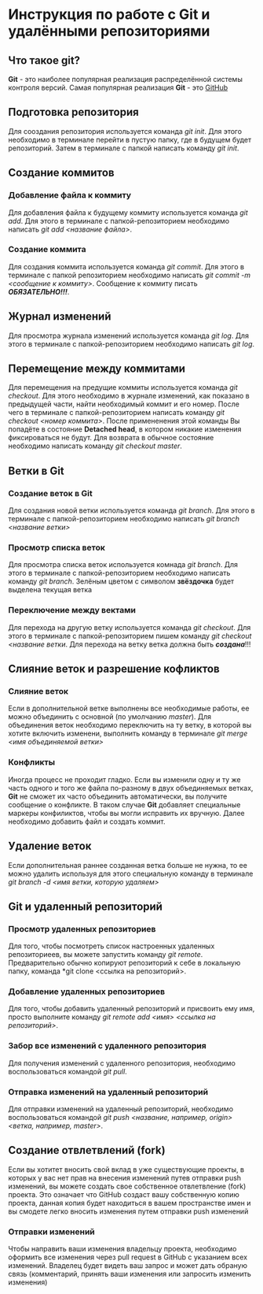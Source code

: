 # Инструкция по работе с Git и удалёнными репозиториями

## Что такое git?
**Git** - это наиболее популярная реализация распределённой системы контроля версий. Самая популярная реализация **Git** - это [GitHub](https://github.com/)

## Подготовка репозитория
Для сооздания репозитория используется команда *git init*. Для этого необходимо в терминале перейти в пустую папку, где в будущем будет репозиторий. Затем в терминале с папкой написать команду *git init*.

## Создание коммитов

### Добавление файла к коммиту
Для добавления файла к будущему коммиту используется команда *git add*. Для этого в терминале с папкой-репозиторием необходимо написать *git add <название файла>*.

### Создание коммита
Для создания коммита используется команда *git commit*. Для этого в терминале с папкой репозиторием необходимо написать *git commit -m <сообщение к коммиту>*. Сообщение к коммиту писать ***ОБЯЗАТЕЛЬНО!!!***.

## Журнал изменений
Для просмотра журнала изменений используется команда *git log*. Для этого в терминале с папкой-репозиторием необходимо написать *git log*.

## Перемещение между коммитами
Для перемещения на предущие коммиты используется команда *git checkout*. Для этого необходимо в журнале изменений, как показано в предыдущей части, найти необходимый коммит и его номер. После чего в терминале с папкой-репозиторием написать команду *git checkout <номер коммита>*. После примененения этой команды Вы попадёте в состояние **Detached head**, в котором никакие изменения фиксироваться не будут. Для возврата в обычное состояние необходимо написать команду *git checkout master*.

## Ветки в Git
### Создание веток в Git
Для создания новой ветки используется команда *git branch*. Для этого в терминале с папкой-репозиторием необходимо написать *git branch <название ветки>*
### Просмотр списка веток
Для просмотра списка веток используется комнада *git branch*. Для этого в терминале с папкой-репозиторием необходимо написать команду *git branch*. Зелёным цветом с символом **звёздочка** будет выделена текущая ветка

### Переключение между вектами
Для перехода на другую ветку используется команда *git checkout*. Для этого в терминале с папкой-репозиторием пишем команду *git checkout <название ветки*. Для перехода на ветку ветка должна быть ***создана***!!!

## Слияние веток и разрешение кофликтов
### Слияние веток
Если в дополнительной ветке выполнены все необходимые работы, ее можно объединить с основной (по умолчанию *master*). Для объединения веток необходимо переключить на ту ветку, в которой вы хотите включить изменени, выполнить команду в терминале *git merge <имя объединяемой ветки>*

### Конфликты
Иногда процесс не проходит гладко. Если вы изменили одну и ту же часть одного и того же файла по-разному в двух объединяемых ветках, **Git** не сможет их часто объединить автоматически, вы получите сообщение о конфликте. В таком случае **Git** добавляет специальные маркеры конфиликтов, чтобы вы могли исправить их вручную. Далее необходимо добавить файл и создать коммит.

## Удаление веток
Если дополнительная раннее созданная ветка больше не нужна, то ее можно удалить используя для этого специальную команду в терминале *git branch -d <имя ветки, которую удаляем>*

## Git и удаленный репозиторий
### Просмотр удаленных репозиториев
Для того, чтобы посмотреть список настроенных удаленных репозиториеев, вы можете запустить команду *git remote*. Предварительно обычно копируют репозиторий к себе в локальную папку, команда *git clone <ссылка на репозиторий>.
### Добавление удаленных репозиториев
Для того, чтобы добавить удаленный репозиторий и присвоить ему имя, просто выполните команду *git remote add <имя> <ссылка на репозиторий>*.
### Забор все изменений с удаленного репозитория
Для получения изменений с удаленного репозитория, необходимо воспользоваться командой *git pull*.

### Отправка изменений на удаленный репозиторий
Для отправки изменений на удаленный репозиторий, необходимо воспользоваться командой *git push <название, например, origin> <ветка, например, master>*.

## Создание отвлетвлений (fork)
Если вы хотитет вносить свой вклад в уже существующие проекты, в которых у вас нет прав на внесения изменений путев отправки push изменений, вы можете создать свое собственное отвлетвление (fork) проекта. Это означает что GitHub создаст вашу собственную копию проекта, данная копия будет находиться в вашем пространстве имен и вы смодете легко вносить изменения путем отправки push изменений
### Отправки изменений
Чтобы направить ваши изменения владельцу проекта, необходимо оформить все изменения через pull request  в GitHub с указанием всех изменений. Владелец будет видеть ваш запрос и может дать обраную связь (комментарий, принять ваши изменения или запросить изменить изменения) 
